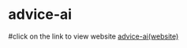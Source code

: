 # advice-ai
#click on the link to view website
[advice-ai(website)](https://advice-ai.streamlit.app/)
